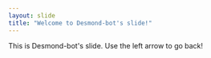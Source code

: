 ```yaml
---
layout: slide
title: "Welcome to Desmond-bot's slide!"
---
```

This is Desmond-bot's slide.
Use the left arrow to go back!
